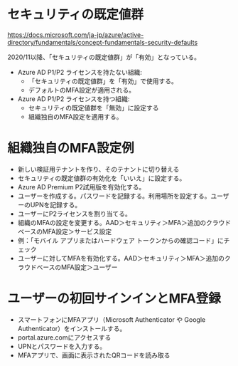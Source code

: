 # セキュリティの既定値群

https://docs.microsoft.com/ja-jp/azure/active-directory/fundamentals/concept-fundamentals-security-defaults

2020/11以降、「セキュリティの既定値群」が「有効」となっている。

- Azure AD P1/P2 ライセンスを持たない組織:
  - 「セキュリティの既定値群」を「有効」で使用する。
  - デフォルトのMFA設定が適用される。
- Azure AD P1/P2 ライセンスを持つ組織:
  - セキュリティの既定値群を「無効」に設定する
  - 組織独自のMFA設定を適用する。

# 組織独自のMFA設定例

- 新しい検証用テナントを作り、そのテナントに切り替える
- セキュリティの既定値群の有効化を「いいえ」に設定する。
- Azure AD Premium P2試用版を有効化する。
- ユーザーを作成する。パスワードを記録する。利用場所を設定する。ユーザーのUPNを記録する。
- ユーザーにP2ライセンスを割り当てる。
- 組織のMFAの設定を変更する。AAD＞セキュリティ＞MFA＞追加のクラウドベースのMFA設定＞サービス設定
- 例：「モバイル アプリまたはハードウェア トークンからの確認コード」にチェック
- ユーザーに対してMFAを有効化する。AAD＞セキュリティ＞MFA＞追加のクラウドベースのMFA設定＞ユーザー

# ユーザーの初回サインインとMFA登録
- スマートフォンにMFAアプリ（Microsoft Authenticator や Google Authenticator）をインストールする。
- portal.azure.comにアクセスする
- UPNとパスワードを入力する。
- MFAアプリで、画面に表示されたQRコードを読み取る
